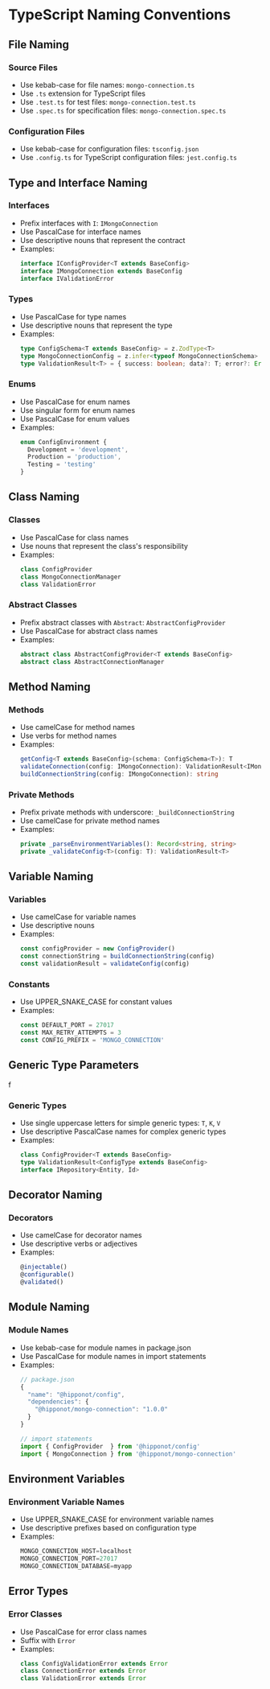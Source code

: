 # TypeScript Naming Conventions

## File Naming

### Source Files
- Use kebab-case for file names: `mongo-connection.ts`
- Use `.ts` extension for TypeScript files
- Use `.test.ts` for test files: `mongo-connection.test.ts`
- Use `.spec.ts` for specification files: `mongo-connection.spec.ts`

### Configuration Files
- Use kebab-case for configuration files: `tsconfig.json`
- Use `.config.ts` for TypeScript configuration files: `jest.config.ts`

## Type and Interface Naming

### Interfaces
- Prefix interfaces with `I`: `IMongoConnection`
- Use PascalCase for interface names
- Use descriptive nouns that represent the contract
- Examples:
  ```typescript
  interface IConfigProvider<T extends BaseConfig>
  interface IMongoConnection extends BaseConfig
  interface IValidationError
  ```

### Types
- Use PascalCase for type names
- Use descriptive nouns that represent the type
- Examples:
  ```typescript
  type ConfigSchema<T extends BaseConfig> = z.ZodType<T>
  type MongoConnectionConfig = z.infer<typeof MongoConnectionSchema>
  type ValidationResult<T> = { success: boolean; data?: T; error?: Error }
  ```

### Enums
- Use PascalCase for enum names
- Use singular form for enum names
- Use PascalCase for enum values
- Examples:
  ```typescript
  enum ConfigEnvironment {
    Development = 'development',
    Production = 'production',
    Testing = 'testing'
  }
  ```

## Class Naming

### Classes
- Use PascalCase for class names
- Use nouns that represent the class's responsibility
- Examples:
  ```typescript
  class ConfigProvider
  class MongoConnectionManager
  class ValidationError
  ```

### Abstract Classes
- Prefix abstract classes with `Abstract`: `AbstractConfigProvider`
- Use PascalCase for abstract class names
- Examples:
  ```typescript
  abstract class AbstractConfigProvider<T extends BaseConfig>
  abstract class AbstractConnectionManager
  ```

## Method Naming

### Methods
- Use camelCase for method names
- Use verbs for method names
- Examples:
  ```typescript
  getConfig<T extends BaseConfig>(schema: ConfigSchema<T>): T
  validateConnection(config: IMongoConnection): ValidationResult<IMongoConnection>
  buildConnectionString(config: IMongoConnection): string
  ```

### Private Methods
- Prefix private methods with underscore: `_buildConnectionString`
- Use camelCase for private method names
- Examples:
  ```typescript
  private _parseEnvironmentVariables(): Record<string, string>
  private _validateConfig<T>(config: T): ValidationResult<T>
  ```

## Variable Naming

### Variables
- Use camelCase for variable names
- Use descriptive nouns
- Examples:
  ```typescript
  const configProvider = new ConfigProvider()
  const connectionString = buildConnectionString(config)
  const validationResult = validateConfig(config)
  ```

### Constants
- Use UPPER_SNAKE_CASE for constant values
- Examples:
  ```typescript
  const DEFAULT_PORT = 27017
  const MAX_RETRY_ATTEMPTS = 3
  const CONFIG_PREFIX = 'MONGO_CONNECTION'
  ```

## Generic Type Parameters
f
### Generic Types
- Use single uppercase letters for simple generic types: `T`, `K`, `V`
- Use descriptive PascalCase names for complex generic types
- Examples:
  ```typescript
  class ConfigProvider<T extends BaseConfig>
  type ValidationResult<ConfigType extends BaseConfig>
  interface IRepository<Entity, Id>
  ```

## Decorator Naming

### Decorators
- Use camelCase for decorator names
- Use descriptive verbs or adjectives
- Examples:
  ```typescript
  @injectable()
  @configurable()
  @validated()
  ```

## Module Naming

### Module Names
- Use kebab-case for module names in package.json
- Use PascalCase for module names in import statements
- Examples:
  ```typescript
  // package.json
  {
    "name": "@hipponot/config",
    "dependencies": {
      "@hipponot/mongo-connection": "1.0.0"
    }
  }

  // import statements
  import { ConfigProvider  } from '@hipponot/config'
  import { MongoConnection } from '@hipponot/mongo-connection'
  ```

## Environment Variables

### Environment Variable Names
- Use UPPER_SNAKE_CASE for environment variable names
- Use descriptive prefixes based on configuration type
- Examples:
  ```typescript
  MONGO_CONNECTION_HOST=localhost
  MONGO_CONNECTION_PORT=27017
  MONGO_CONNECTION_DATABASE=myapp
  ```

## Error Types

### Error Classes
- Use PascalCase for error class names
- Suffix with `Error`
- Examples:
  ```typescript
  class ConfigValidationError extends Error
  class ConnectionError extends Error
  class ValidationError extends Error
  ```